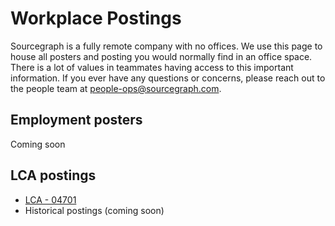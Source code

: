 # Workplace Postings

Sourcegraph is a fully remote company with no offices. We use this page to house all posters and posting you would normally find in an office space. There is a lot of values in teammates having access to this important information.
If you ever have any questions or concerns, please reach out to the people team at [people-ops@sourcegraph.com](mailto:people-ops@sourcegraph.com).

## Employment posters

Coming soon

## LCA postings

- [LCA - 04701](https://docs.google.com/document/d/1QY8o12nKIKSnYhzL0knrP2VzThww6Um1/edit?usp=sharing&ouid=117604448966777770436&rtpof=true&sd=true)
- Historical postings (coming soon)
